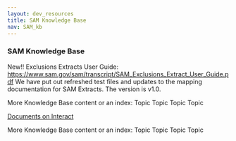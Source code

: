 ```yaml
---
layout: dev_resources
title: SAM Knowledge Base
nav: SAM_kb
---
```


### SAM Knowledge Base

New!! Exclusions Extracts User Guide: https://www.sam.gov/sam/transcript/SAM_Exclusions_Extract_User_Guide.pdf
We have put out refreshed test files and updates to the mapping documentation for SAM Extracts.  The version is v1.0.  

More Knowledge Base content or an index:
Topic
Topic
Topic
Topic
 
[Documents on Interact](https://interact.gsa.gov/node/3789/group-content/document)


More Knowledge Base content or an index:
Topic
Topic
Topic
Topic
